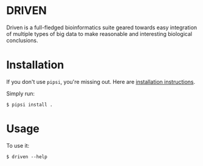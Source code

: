# DRIVEN

Driven is a full-fledged bioinformatics suite geared towards easy integration of multiple types of big data to make reasonable and interesting biological conclusions.


# Installation

If you don't use `pipsi`, you're missing out.
Here are [installation instructions](https://github.com/mitsuhiko/pipsi#readme).

Simply run:

    $ pipsi install .


# Usage

To use it:

    $ driven --help

